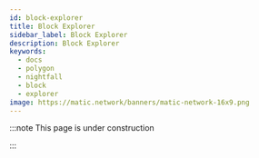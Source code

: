 ```yaml
---
id: block-explorer
title: Block Explorer
sidebar_label: Block Explorer
description: Block Explorer
keywords:
  - docs
  - polygon
  - nightfall
  - block
  - explorer
image: https://matic.network/banners/matic-network-16x9.png
---
```


:::note This page is under construction

:::


